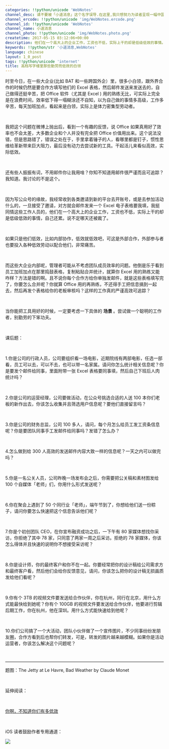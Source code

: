 ```yaml
---
categories: !!python/unicode 'WebNotes'
channel_desc: 请不要被「小道消息」这个名字误导.在这里,我只想努力为读者呈现一幅中国互联网的清明上河图.
channel_ercode: !!python/unicode 'img/WebNotes.ercode.png'
channel_id: !!python/unicode 'WebNotes'
channel_name: 小道消息
channel_photo: !!python/unicode 'img/WebNotes.photo.png'
createtime: 2017-05-15 03:12:06+00:00
description: 他们在一个高大上的企业工作，工资也不低，实际上干的却是低级低效的事情。
keywords: !!python/str '小道消息,WebNotes'
language: chinese
layout: 1_0_post
tags: !!python/unicode 'internet'
title: 高档写字楼里那些勤劳而低效的白领
---
```

<div class="rich_media_content" id="js_content">
<p>
         时至今日，在一些大企业(比如 BAT 和一些跨国外企）里，很多小白领，跟外界合作的时候仍然是要合作方填写他们的 Excel 表格，然后邮件发送来发送去的，自己做得还挺辛苦，把 Office 软件（尤其是 Excel ) 用的熟练无比，可实际上完全是在浪费时间，效率低下得一塌糊涂还不自知，以为自己做的事情多高级，工作多辛苦，每天加班加点，看起来是白领，实际上是体力密集型劳动者。
        </p>
<p>
<br/>
</p>
<p>
         我把这个问题在微博上抛出后，看到一个有趣的反馈，说 Office 如果真用好了效率也不会太差，大多数企业和个人并没有完全把 Office 价值用出来。这个说法没错，但是思路错了，错误之处在于，手里拿着锤子的人，看哪里都是钉子，惯性思维给革新带来巨大阻力，最后没有动力去尝试新的工具。干起活儿来看似高效，实际低效。
        </p>
<p>
<br/>
</p>
<p>
         还有些人振振有词，不用邮件你让我用啥？你知不知道用邮件很严谨而且可追踪？我知道。我讨论的不是这个。
        </p>
<p>
<br/>
</p>
<p>
         因为写公众号的缘故，我经常收到各类邀请到新的平台去开账号，或是去参加活动什么的，一旦接受了邀请，对方就会邮件发来一个 Excel 电子表格要我填，我挺同情这些工作人员的，他们在一个高大上的企业工作，工资也不低，实际上干的却是低级低效的事情，自己还累。说不定哪天还被裁了。
        </p>
<p>
<br/>
</p>
<p>
         如果只是他们低效，比如内部协作，低效就低效吧，可这是外部合作，外部参与者也要投入各种低效劳动以配合他们，非常痛苦。
        </p>
<p>
<br/>
</p>
<p>
         而这些大企业内部呢，管理者可能从不考虑团队成员效率的问题。他倒是乐于看到员工加班加点在那里捣鼓表格，复制粘贴合并统计，就算你 Excel 用的熟练又能咋样？方法是错的啊。且不说你每个合作方给你单独发邮件，就是这些表格填写完了，你要怎么合并呢？你就算 Office 用的再熟练，不还得手工把信息搞到一起去，然后再发个表格给你的老板审核吗？这样的工作真的严谨高效可追踪？
        </p>
<p>
<br/>
</p>
<p>
         当你能把工具用好的时候，一定要考虑一下具体的
         <strong>
          场景
         </strong>
         。尝试做一个聪明的工作者，别勤劳的下笨功夫。
        </p>
<p>
<br/>
</p>
<p>
         课后题：
        </p>
<p>
<br/>
</p>
<p>
         1.你是公司的行政人员，公司要组织看一场电影，近期院线有两部电影，任选一部看，员工可以去，可以不去，也可以带一名家属。请问你怎么统计相关信息呢？你是要发个邮件给同事，里面附带一张 Excel 表格要同事填，然后自己下班后人肉统计吗？
        </p>
<p>
<br/>
</p>
<p>
         2.你是公司的运营经理，公司要做活动，在公众号挑选合适的人送 100 本你们老板的新作出去，你该怎么收集并且筛选用户信息呢？要他们直接留言吗？
        </p>
<p>
<br/>
</p>
<p>
         3.你是公司的财务总监，公司 100 多人，请问，每个月怎么给员工发工资条信息呢？你是要团队同事手工发邮件给同事吗？发错了怎么办？
        </p>
<p>
<br/>
</p>
<p>
         4.怎么做到给 300 人高效的发送邮件内容大致一样的信息呢？一天之内可以做完吗？
        </p>
<p>
<br/>
</p>
<p>
         5.你是一名公关人员，公司昨晚一场发布会之后，你需要把公关稿和素材图发给 100 个自媒体「老师」们，你用什么形式发送呢？
        </p>
<p>
<br/>
</p>
<p>
         6.你在聚会上遇到了 50 个同行业「老师」，端午节到了，你想给他们送一份粽子，请问你要怎么快速把这个信息告诉他们呢？
        </p>
<p>
<br/>
</p>
<p>
         7.你是个初创团队 CEO，在你宣布融资成功之后，一下午有 80 家媒体想找你采访，你拒绝了其中 78 家，只同意了两家一周之后采访。拒绝的 78 家媒体，你该怎么得体并且快速的说明你不想接受采访呢？
        </p>
<p>
<br/>
</p>
<p>
         8.你是设计师，你的最终客户和你不在一起。你要经常把你的设计稿给公司需求方和最终客户看，然后他们会给你反馈意见，请问，你该怎么把你的设计稿无损画质发给他们看呢？
        </p>
<p>
<br/>
</p>
<p>
         9.你有个 3TB 的视频文件要发送给合作伙伴，你在杭州，同行在北京，用什么方式能最快给到她呢？你有个 100GB 的视频文件要发送给合作伙伴，他要进行剪辑后期工作，你在杭州，他在深圳。用什么方式能快速给到他呢？
        </p>
<p>
<br/>
</p>
<p style="white-space: normal;">
         10.你们公司搞了一个大活动，团队小伙伴做了一个宣传图片，不少同事纷纷发朋友圈，合作方看到后也帮你们转发，可是，转发的图片越来越模糊。如果你是活动运营者，你该怎么解决这个问题呢？
        </p>
<p style="white-space: normal;">
<br/>
</p>
<hr style="font-family: Lato, Helvetica, Arial, freesans, clean, sans-serif; border-right-width: 0px; border-bottom-width: 0px; border-left-width: 0px; border-top-style: solid; border-top-color: rgb(234, 234, 234); height: 1px; margin-top: 1em; margin-bottom: 1em; color: rgb(51, 51, 51); font-size: 15px; white-space: normal;"/>
<p>
<span style="font-family: 'Helvetica Neue', Helvetica, 'Hiragino Sans GB', 'Microsoft YaHei', Arial, sans-serif;">
</span>
         题图：The Jetty at Le Havre, Bad Weather by Claude Monet
         <a style="font-family: 'Helvetica Neue', Helvetica, 'Hiragino Sans GB', 'Microsoft YaHei', Arial, sans-serif;">
</a>
</p>
<p>
<br/>
</p>
<p>
         延伸阅读：
        </p>
<p>
<br/>
</p>
<p>
<a data_ue_src="http://mp.weixin.qq.com/s?__biz=MjM5ODIyMTE0MA==&amp;mid=2650969463&amp;idx=1&amp;sn=fda5b58d779a0c4f7d8a9696eef51705&amp;chksm=bd38314c8a4fb85aab8bcdde48709c76d9138d0a9189036fb90b0f04260ec4a2d256e206cbb9&amp;scene=21#wechat_redirect" href="http://mp.weixin.qq.com/s?__biz=MjM5ODIyMTE0MA==&amp;mid=2650969463&amp;idx=1&amp;sn=fda5b58d779a0c4f7d8a9696eef51705&amp;chksm=bd38314c8a4fb85aab8bcdde48709c76d9138d0a9189036fb90b0f04260ec4a2d256e206cbb9&amp;scene=21#wechat_redirect" target="_blank">
          你啊，不知道你们有多低效
         </a>
<br/>
</p>
<p>
<br/>
</p>
<p>
         iOS 读者鼓励作者专用通道：
        </p>
<p>
<img data-ratio="0.5857019810508183" data-s="300,640" data-src="" data-type="jpeg" data-w="1161" src="{{ '/img/ow5rEn8QGlFc95PTicyicjEAtnRibty9cP9Z8t15DKHibnXbzSbVgpddNIJ4yAicyqex7icbNqAmia3wP6wUFl7C2hZcQ.jpeg' | prepend: site.img | replace: '//','/' }}"/>
</p>
<p>
<br/>
</p>
</div>